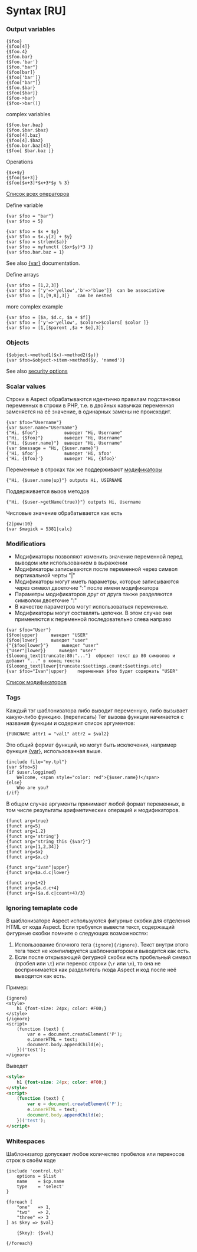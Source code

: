 Syntax [RU]
===========

### Output variables

```smarty
{$foo}
{$foo[4]}
{$foo.4}
{$foo.bar}
{$foo.'bar'}
{$foo."bar"}
{$foo[bar]}
{$foo['bar']}
{$foo["bar"]}
{$foo.$bar}
{$foo[$bar]}
{$foo->bar}
{$foo->bar()}
```

complex variables

```smarty
{$foo.bar.baz}
{$foo.$bar.$baz}
{$foo[4].baz}
{$foo[4].$baz}
{$foo.bar.baz[4]}
{$foo[ $bar.baz ]}
```

Operations

```smarty
{$x+$y}
{$foo[$x+3]}
{$foo[$x+3]*$x+3*$y % 3}
```

[Список всех операторов](./operators.md)

Define variable

```smarty
{var $foo = "bar"}
{var $foo = 5}
```

```smarty
{var $foo = $x + $y}
{var $foo = $x.y[z] + $y}
{var $foo = strlen($a)}
{var $foo = myfunct( ($x+$y)*3 )}
{var $foo.bar.baz = 1}
```

See also [{var}](./tags/var.md) documentation.

Define arrays

```smarty
{var $foo = [1,2,3]}
{var $foo = ['y'=>'yellow','b'=>'blue']}  can be associative
{var $foo = [1,[9,8],3]}   can be nested
```

more complex example

```smarty
{var $foo = [$a, $d.c, $a + $f]}
{var $foo = ['y'=>'yellow', $color=>$colors[ $color ]}
{var $foo = [1,[$parent ,$a + $e],3]}
```

### Objects

```smarty
{$object->method1($x)->method2($y)}
{var $foo=$object->item->method($y, 'named')}
```

See also [security options](./settings.md)

### Scalar values

Строки в Aspect обрабатываются идентично правилам подстановки переменных в строки в PHP, т.е. в двойных кавычках переменная заменяется на её значение, в одинарных замены не происходит.

```smarty
{var $foo="Username"}
{var $user.name="Username"}
{"Hi, $foo"}          выведет "Hi, Username"
{"Hi, {$foo}"}        выведет "Hi, Username"
{"Hi, {$user.name}"}  выведет "Hi, Username"
{var $message = "Hi, {$user.name}"}
{'Hi, $foo'}          выведет 'Hi, $foo'
{'Hi, {$foo}'}        выведет 'Hi, {$foo}'
```

Переменные в строках так же поддерживают [модификаторы](#modifiers)

```smarty
{"Hi, {$user.name|up}"} outputs Hi, USERNAME
```

Поддерживается вызов методов

```smarty
{"Hi, {$user->getName(true)}"} outputs Hi, Username
```

Числовые значение обрабатывается как есть

```smarty
{2|pow:10}
{var $magick = 5381|calc}
```

### Modificatiors

* Модификаторы позволяют изменить значение переменной перед выводом или использованием в выражении
* Модификаторы записываются после переменной через символ вертикальной черты "|"
* Модификаторы могут иметь параметры, которые записываются через символ двоеточие ":" после имени модификатора
* Параметры модификаторов друг от друга также разделяются символом двоеточие ":"
* В качестве параметров могут использоваться переменные.
* Модификаторы могут составлять цепочки. В этом случае они применяются к переменной последовательно слева направо

```smarty
{var $foo="User"}
{$foo|upper}     выведет "USER"
{$foo|lower}     выведет "user"
{"{$foo|lower}"}     выведет "user"
{"User"|lower}}     выведет "user"
{$looong_text|truncate:80:"..."}  обрежет текст до 80 символов и добавит "..." в конец текста
{$looong_text|lower|truncate:$settings.count:$settings.etc}
{var $foo="Ivan"|upper}    переменная $foo будет содержать "USER"
```

[Список модификаторов](./main.md#modifiers)

### Tags

Каждый тэг шаблонизатора либо выводит переменную, либо вызывает какую-либо функцию. (переписать)
Тег вызова функции начинается с названия функции и содержит список аргументов:

```smarty
{FUNCNAME attr1 = "val1" attr2 = $val2}
```

Это общий формат функций, но могут быть исключения, например функция [{var}](./tags/var.md), использованная выше.

```smarty
{include file="my.tpl"}
{var $foo=5}
{if $user.loggined}
    Welcome, <span style="color: red">{$user.name}!</span>
{else}
    Who are you?
{/if}
```

В общем случае аргументы принимают любой формат переменных, в том числе результаты арифметических операций и модификаторов.

```smarty
{funct arg=true}
{funct arg=5}
{funct arg=1.2}
{funct arg='string'}
{funct arg="string this {$var}"}
{funct arg=[1,2,34]}
{funct arg=$x}
{funct arg=$x.c}
```

```smarty
{funct arg="ivan"|upper}
{funct arg=$a.d.c|lower}
```

```smarty
{funct arg=1+2}
{funct arg=$a.d.c+4}
{funct arg=($a.d.c|count+4)/3}
```

### Ignoring temaplate code

В шаблонизаторе Aspect используются фигурные скобки для отделения HTML от кода Aspect.
Если требуется вывести текст, содержащий фигурные скобки помните о следующих возможностях:

1. Использование блочного тега `{ignore}{/ignore}`. Текст внутри этого тега текст не компилируется шаблонизатором и выводится как есть.
2. Если после открывающей фигурной скобки есть пробельный символ (пробел или `\t`) или перенос строки (`\r` или `\n`), то она не воспринимается как разделитель rкода Aspect и код после неё выводится как есть.

Пример:

```smarty
{ignore}
<style>
	h1 {font-size: 24px; color: #F00;}
</style>
{/ignore}
<script>
	(function (text) {
		var e = document.createElement('P');
		e.innerHTML = text;
		document.body.appendChild(e);
	})('test');
</ignore>
```

Выведет

```html
<style>
	h1 {font-size: 24px; color: #F00;}
</style>
<script>
	(function (text) {
		var e = document.createElement('P');
		e.innerHTML = text;
		document.body.appendChild(e);
	})('test');
</script>
```

### Whitespaces

Шаблонизатор допускает любое количество пробелов или переносов строк в своём коде

```smarty
{include 'control.tpl'
    options = $list
    name    = $cp.name
    type    = 'select'
}

{foreach [
    "one"   => 1,
    "two"   => 2,
    "three" => 3
] as $key => $val}

    {$key}: {$val}

{/foreach}
```